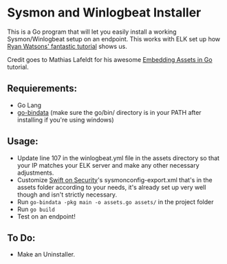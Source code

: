 # Sysmon and Winlogbeat Installer

This is a Go program that will let you easily install a working Sysmon/Winlogbeat setup on an endpoint. This works with ELK set up how [Ryan Watsons' fantastic tutorial](https://silentbreaksecurity.com/windows-events-sysmon-elk/) shows us.

Credit goes to Mathias Lafeldt for his awesome [Embedding Assets in Go](https://blog.codeship.com/embedding-assets-in-go/) tutorial.

## Requierements:
- Go Lang
- [go-bindata](https://github.com/go-bindata/go-bindata) (make sure the go/bin/ directory is in your PATH after installing if you're using windows)

## Usage:

- Update line 107 in the winlogbeat.yml file in the assets directory so that your IP matches your ELK server and make any other necessary adjustments.
- Customize [Swift on Security](https://github.com/SwiftOnSecurity/sysmon-config)'s sysmonconfig-export.xml that's in the assets folder according to your needs, it's already set up very well though and isn't strictly necessary.
- Run `go-bindata -pkg main -o assets.go assets/` in the project folder
- Run `go build`
- Test on an endpoint!

## To Do:

- Make an Uninstaller.